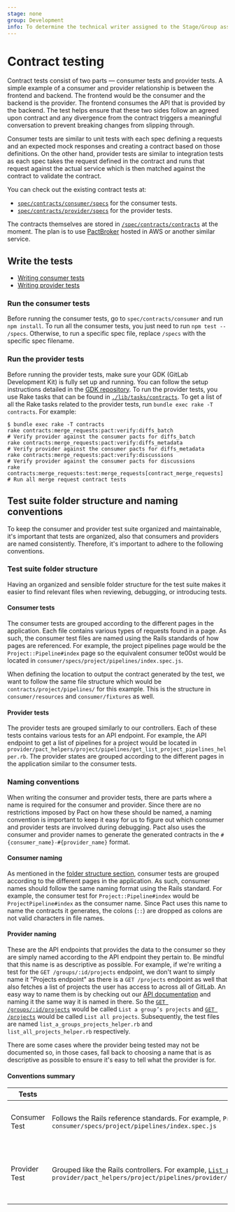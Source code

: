 ```yaml
---
stage: none
group: Development
info: To determine the technical writer assigned to the Stage/Group associated with this page, see https://about.gitlab.com/handbook/engineering/ux/technical-writing/#assignments
---
```


# Contract testing

Contract tests consist of two parts — consumer tests and provider tests. A simple example of a consumer and provider relationship is between the frontend and backend. The frontend would be the consumer and the backend is the provider. The frontend consumes the API that is provided by the backend. The test helps ensure that these two sides follow an agreed upon contract and any divergence from the contract triggers a meaningful conversation to prevent breaking changes from slipping through.

Consumer tests are similar to unit tests with each spec defining a requests and an expected mock responses and creating a contract based on those definitions. On the other hand, provider tests are similar to integration tests as each spec takes the request defined in the contract and runs that request against the actual service which is then matched against the contract to validate the contract.

You can check out the existing contract tests at:

- [`spec/contracts/consumer/specs`](https://gitlab.com/gitlab-org/gitlab/-/tree/master/spec/contracts/consumer/specs) for the consumer tests.
- [`spec/contracts/provider/specs`](https://gitlab.com/gitlab-org/gitlab/-/tree/master/spec/contracts/provider/specs) for the provider tests.

The contracts themselves are stored in [`/spec/contracts/contracts`](https://gitlab.com/gitlab-org/gitlab/-/tree/master/spec/contracts/contracts) at the moment. The plan is to use [PactBroker](https://docs.pact.io/pact_broker/docker_images) hosted in AWS or another similar service.

## Write the tests

- [Writing consumer tests](consumer_tests.md)
- [Writing provider tests](provider_tests.md)

### Run the consumer tests

Before running the consumer tests, go to `spec/contracts/consumer` and run `npm install`. To run all the consumer tests, you just need to run `npm test -- /specs`. Otherwise, to run a specific spec file, replace `/specs` with the specific spec filename.

### Run the provider tests

Before running the provider tests, make sure your GDK (GitLab Development Kit) is fully set up and running. You can follow the setup instructions detailed in the [GDK repository](https://gitlab.com/gitlab-org/gitlab-development-kit/-/tree/main). To run the provider tests, you use Rake tasks that can be found in [`./lib/tasks/contracts`](https://gitlab.com/gitlab-org/gitlab/-/tree/master/lib/tasks/contracts). To get a list of all the Rake tasks related to the provider tests, run `bundle exec rake -T contracts`. For example:

```shell
$ bundle exec rake -T contracts
rake contracts:merge_requests:pact:verify:diffs_batch                                   # Verify provider against the consumer pacts for diffs_batch
rake contracts:merge_requests:pact:verify:diffs_metadata                                # Verify provider against the consumer pacts for diffs_metadata
rake contracts:merge_requests:pact:verify:discussions                                   # Verify provider against the consumer pacts for discussions
rake contracts:merge_requests:test:merge_requests[contract_merge_requests]              # Run all merge request contract tests
```

## Test suite folder structure and naming conventions

To keep the consumer and provider test suite organized and maintainable, it's important that tests are organized, also that consumers and providers are named consistently. Therefore, it's important to adhere to the following conventions.

### Test suite folder structure

Having an organized and sensible folder structure for the test suite makes it easier to find relevant files when reviewing, debugging, or introducing tests.

#### Consumer tests

The consumer tests are grouped according to the different pages in the application. Each file contains various types of requests found in a page. As such, the consumer test files are named using the Rails standards of how pages are referenced. For example, the project pipelines page would be the `Project::Pipeline#index` page so the equivalent consumer te00st would be located in `consumer/specs/project/pipelines/index.spec.js`.

When defining the location to output the contract generated by the test, we want to follow the same file structure which would be `contracts/project/pipelines/` for this example. This is the structure in `consumer/resources` and `consumer/fixtures` as well.

#### Provider tests

The provider tests are grouped similarly to our controllers. Each of these tests contains various tests for an API endpoint. For example, the API endpoint to get a list of pipelines for a project would be located in `provider/pact_helpers/project/pipelines/get_list_project_pipelines_helper.rb`. The provider states are grouped according to the different pages in the application similar to the consumer tests.

### Naming conventions

When writing the consumer and provider tests, there are parts where a name is required for the consumer and provider. Since there are no restrictions imposed by Pact on how these should be named, a naming convention is important to keep it easy for us to figure out which consumer and provider tests are involved during debugging. Pact also uses the consumer and provider names to generate the generated contracts in the `#{consumer_name}-#{provider_name}` format.

#### Consumer naming

As mentioned in the [folder structure section](#consumer-tests), consumer tests are grouped according to the different pages in the application. As such, consumer names should follow the same naming format using the Rails standard. For example, the consumer test for `Project::Pipeline#index` would be `ProjectPipeline#index` as the consumer name. Since Pact uses this name to name the contracts it generates, the colons (`::`) are dropped as colons are not valid characters in file names.

#### Provider naming

These are the API endpoints that provides the data to the consumer so they are simply named according to the API endpoint they pertain to. Be mindful that this name is as descriptive as possible. For example, if we're writing a test for the `GET /groups/:id/projects` endpoint, we don't want to simply name it "Projects endpoint" as there is a `GET /projects` endpoint as well that also fetches a list of projects the user has access to across all of GitLab. An easy way to name them is by checking out our [API documentation](../../../api/api_resources.md) and naming it the same way it is named in there. So the [`GET /groups/:id/projects`](../../../api/groups.md#list-a-groups-projects) would be called `List a group’s projects` and [`GET /projects`](../../../api/projects.md#list-all-projects) would be called `List all projects`. Subsequently, the test files are named `list_a_groups_projects_helper.rb` and `list_all_projects_helper.rb` respectively.

There are some cases where the provider being tested may not be documented so, in those cases, fall back to choosing a name that is as descriptive as possible to ensure it's easy to tell what the provider is for.

#### Conventions summary

| Tests | Folder structure | Naming convention |
| ----- | ---------------- | ----------------- |
| Consumer Test | Follows the Rails reference standards. For example, `Project::Pipeline#index` would be `consumer/specs/project/pipelines/index.spec.js` | Follows the Rails naming standard. For example, `Project::Pipeline#index` would be `ProjectPipeline#index` |
| Provider Test | Grouped like the Rails controllers. For example, [`List project pipelines` API endpoint](../../../api/pipelines.md#list-project-pipelines) would be `provider/pact_helpers/project/pipelines/provider/pact_helpers/project/pipelines/get_list_project_pipelines_helper.rb` | Follows the API documentation naming scheme. For example, [`GET /projects/:id/pipelines`](../../../api/pipelines.md#list-project-pipelines) would be called `List project pipelines`. |
